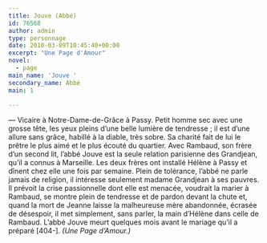 ```yaml
---
title: Jouve (Abbé)
id: 76568
author: admin
type: personnage
date: 2010-03-09T10:45:40+00:00
excerpt: "Une Page d'Amour"
novel:
  - page
main_name: 'Jouve '
secondary_name: Abbé
main: 1

---
```

— Vicaire à Notre-Dame-de-Grâce à Passy. Petit homme sec avec une grosse tête, les yeux pleins d&rsquo;une belle lumière de tendresse ; il est d&rsquo;une allure sans grâce, habillé à la diable, très sobre. Sa charité fait de lui le prêtre le plus aimé et le plus écouté du quartier. Avec Rambaud, son frère d&rsquo;un second lit, l&rsquo;abbé Jouve est la seule relation parisienne des Grandjean, qu&rsquo;il a connus à Marseille. Les deux frères ont installé Hélène à Passy et dînent chez elle une fois par semaine. Plein de tolérance, l&rsquo;abbé ne parle jamais de religion, il intéresse seulement madame Grandjean à ses pauvres. Il prévoit la crise passionnelle dont elle est menacée, voudrait la marier à Rambaud, se montre plein de tendresse et de pardon devant la chute et, quand la mort de Jeanne laisse la malheureuse mère abandonnée, écrasée de désespoir, il met simplement, sans parler, la main d&rsquo;Hélène dans celle de Rambaud. L&rsquo;abbé Jouve meurt quelques mois avant le mariage qu&rsquo;il a préparé [404-]. _(Une Page d&rsquo;Amour.)_